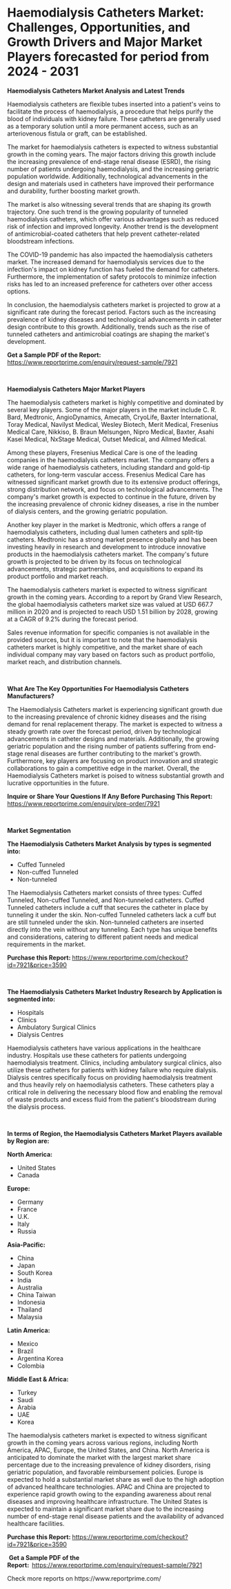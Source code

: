 <p><h1>Haemodialysis Catheters Market: Challenges, Opportunities, and Growth Drivers and Major Market Players forecasted for period from 2024 - 2031</h1></p><p><strong>Haemodialysis Catheters Market Analysis and Latest Trends</strong></p>
<p><p>Haemodialysis catheters are flexible tubes inserted into a patient's veins to facilitate the process of haemodialysis, a procedure that helps purify the blood of individuals with kidney failure. These catheters are generally used as a temporary solution until a more permanent access, such as an arteriovenous fistula or graft, can be established.</p><p>The market for haemodialysis catheters is expected to witness substantial growth in the coming years. The major factors driving this growth include the increasing prevalence of end-stage renal disease (ESRD), the rising number of patients undergoing haemodialysis, and the increasing geriatric population worldwide. Additionally, technological advancements in the design and materials used in catheters have improved their performance and durability, further boosting market growth.</p><p>The market is also witnessing several trends that are shaping its growth trajectory. One such trend is the growing popularity of tunneled haemodialysis catheters, which offer various advantages such as reduced risk of infection and improved longevity. Another trend is the development of antimicrobial-coated catheters that help prevent catheter-related bloodstream infections.</p><p>The COVID-19 pandemic has also impacted the haemodialysis catheters market. The increased demand for haemodialysis services due to the infection's impact on kidney function has fueled the demand for catheters. Furthermore, the implementation of safety protocols to minimize infection risks has led to an increased preference for catheters over other access options.</p><p>In conclusion, the haemodialysis catheters market is projected to grow at a significant rate during the forecast period. Factors such as the increasing prevalence of kidney diseases and technological advancements in catheter design contribute to this growth. Additionally, trends such as the rise of tunneled catheters and antimicrobial coatings are shaping the market's development.</p></p>
<p><strong>Get a Sample PDF of the Report:&nbsp;</strong> <a href="https://www.reportprime.com/enquiry/request-sample/7921">https://www.reportprime.com/enquiry/request-sample/7921</a></p>
<p>&nbsp;</p>
<p><strong>Haemodialysis Catheters Major Market Players</strong></p>
<p><p>The haemodialysis catheters market is highly competitive and dominated by several key players. Some of the major players in the market include C. R. Bard, Medtronic, AngioDynamics, Amecath, CryoLife, Baxter International, Toray Medical, Navilyst Medical, Wesley Biotech, Merit Medical, Fresenius Medical Care, Nikkiso, B. Braun Melsungen, Nipro Medical, Baxter, Asahi Kasei Medical, NxStage Medical, Outset Medical, and Allmed Medical.</p><p>Among these players, Fresenius Medical Care is one of the leading companies in the haemodialysis catheters market. The company offers a wide range of haemodialysis catheters, including standard and gold-tip catheters, for long-term vascular access. Fresenius Medical Care has witnessed significant market growth due to its extensive product offerings, strong distribution network, and focus on technological advancements. The company's market growth is expected to continue in the future, driven by the increasing prevalence of chronic kidney diseases, a rise in the number of dialysis centers, and the growing geriatric population.</p><p>Another key player in the market is Medtronic, which offers a range of haemodialysis catheters, including dual lumen catheters and split-tip catheters. Medtronic has a strong market presence globally and has been investing heavily in research and development to introduce innovative products in the haemodialysis catheters market. The company's future growth is projected to be driven by its focus on technological advancements, strategic partnerships, and acquisitions to expand its product portfolio and market reach.</p><p>The haemodialysis catheters market is expected to witness significant growth in the coming years. According to a report by Grand View Research, the global haemodialysis catheters market size was valued at USD 667.7 million in 2020 and is projected to reach USD 1.51 billion by 2028, growing at a CAGR of 9.2% during the forecast period.</p><p>Sales revenue information for specific companies is not available in the provided sources, but it is important to note that the haemodialysis catheters market is highly competitive, and the market share of each individual company may vary based on factors such as product portfolio, market reach, and distribution channels.</p></p>
<p>&nbsp;</p>
<p><strong>What Are The Key Opportunities For Haemodialysis Catheters Manufacturers?</strong></p>
<p><p>The Haemodialysis Catheters market is experiencing significant growth due to the increasing prevalence of chronic kidney diseases and the rising demand for renal replacement therapy. The market is expected to witness a steady growth rate over the forecast period, driven by technological advancements in catheter designs and materials. Additionally, the growing geriatric population and the rising number of patients suffering from end-stage renal diseases are further contributing to the market's growth. Furthermore, key players are focusing on product innovation and strategic collaborations to gain a competitive edge in the market. Overall, the Haemodialysis Catheters market is poised to witness substantial growth and lucrative opportunities in the future.</p></p>
<p><strong>Inquire or Share Your Questions If Any Before Purchasing This Report:</strong> <a href="https://www.reportprime.com/enquiry/pre-order/7921">https://www.reportprime.com/enquiry/pre-order/7921</a></p>
<p>&nbsp;</p>
<p><strong>Market Segmentation</strong></p>
<p><strong>The Haemodialysis Catheters Market Analysis by types is segmented into:</strong></p>
<p><ul><li>Cuffed Tunneled</li><li>Non-cuffed Tunneled</li><li>Non-tunneled</li></ul></p>
<p><p>The Haemodialysis Catheters market consists of three types: Cuffed Tunneled, Non-cuffed Tunneled, and Non-tunneled catheters. Cuffed Tunneled catheters include a cuff that secures the catheter in place by tunneling it under the skin. Non-cuffed Tunneled catheters lack a cuff but are still tunneled under the skin. Non-tunneled catheters are inserted directly into the vein without any tunneling. Each type has unique benefits and considerations, catering to different patient needs and medical requirements in the market.</p></p>
<p><strong>Purchase this Report:&nbsp;</strong><a href="https://www.reportprime.com/checkout?id=7921&price=3590">https://www.reportprime.com/checkout?id=7921&price=3590</a></p>
<p>&nbsp;</p>
<p><strong>The Haemodialysis Catheters Market Industry Research by Application is segmented into:</strong></p>
<p><ul><li>Hospitals</li><li>Clinics</li><li>Ambulatory Surgical Clinics</li><li>Dialysis Centres</li></ul></p>
<p><p>Haemodialysis catheters have various applications in the healthcare industry. Hospitals use these catheters for patients undergoing haemodialysis treatment. Clinics, including ambulatory surgical clinics, also utilize these catheters for patients with kidney failure who require dialysis. Dialysis centres specifically focus on providing haemodialysis treatment and thus heavily rely on haemodialysis catheters. These catheters play a critical role in delivering the necessary blood flow and enabling the removal of waste products and excess fluid from the patient's bloodstream during the dialysis process.</p></p>
<p>&nbsp;</p>
<p><strong>In terms of Region, the Haemodialysis Catheters Market Players available by Region are:</strong></p>
<p>
    <p> <strong> North America: </strong>
        <ul>
            <li>United States</li>
            <li>Canada</li>
        </ul>
        </p> 
    <p> <strong> Europe: </strong>
        <ul>
            <li>Germany</li>
            <li>France</li>
            <li>U.K.</li>
            <li>Italy</li>
            <li>Russia</li>
        </ul>
        </p> 
    <p> <strong> Asia-Pacific: </strong>
        <ul>
            <li>China</li>
            <li>Japan</li>
            <li>South Korea</li>
            <li>India</li>
            <li>Australia</li>
            <li>China Taiwan</li>
            <li>Indonesia</li>
            <li>Thailand</li>
            <li>Malaysia</li>
        </ul>
        </p> 
    <p> <strong> Latin America: </strong>
        <ul>
            <li>Mexico</li>
            <li>Brazil</li>
            <li>Argentina Korea</li>
            <li>Colombia</li>
        </ul>
        </p> 
    <p> <strong> Middle East & Africa: </strong>
        <ul>
            <li>Turkey</li>
            <li>Saudi</li>
            <li>Arabia</li>
            <li>UAE</li>
            <li>Korea</li>
        </ul>
    </p>
    </p>
<p><p>The haemodialysis catheters market is expected to witness significant growth in the coming years across various regions, including North America, APAC, Europe, the United States, and China. North America is anticipated to dominate the market with the largest market share percentage due to the increasing prevalence of kidney disorders, rising geriatric population, and favorable reimbursement policies. Europe is expected to hold a substantial market share as well due to the high adoption of advanced healthcare technologies. APAC and China are projected to experience rapid growth owing to the expanding awareness about renal diseases and improving healthcare infrastructure. The United States is expected to maintain a significant market share due to the increasing number of end-stage renal disease patients and the availability of advanced healthcare facilities.</p></p>
<p><strong>Purchase this Report: </strong><a href="https://www.reportprime.com/checkout?id=7921&price=3590">https://www.reportprime.com/checkout?id=7921&price=3590</a></p>
<p>&nbsp;<strong>Get a Sample PDF of the Report:&nbsp;&nbsp;</strong><a href="https://www.reportprime.com/enquiry/request-sample/7921">https://www.reportprime.com/enquiry/request-sample/7921</a></p>
<p><strong></strong></p>
<p>Check more reports on https://www.reportprime.com/</p>